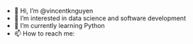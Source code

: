 - 👋 Hi, I’m @vincentknguyen
- 👀 I’m interested in data science and software development
- 🌱 I’m currently learning Python
- 📫 How to reach me: 

<!---
vincentknguyen/vincentknguyen is a ✨ special ✨ repository because its `README.md` (this file) appears on your GitHub profile.
You can click the Preview link to take a look at your changes.
--->

